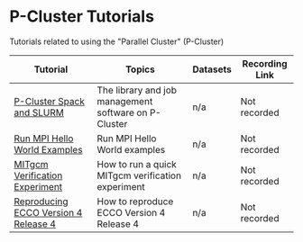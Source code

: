 # P-Cluster Tutorials 

Tutorials related to using the "Parallel Cluster" (P-Cluster)

| Tutorial | Topics | Datasets |  Recording Link |
| -  | - | - |  - |
| [P-Cluster Spack and SLURM](./pcluster/pcluster-spack_and_slurm.ipynb) | The library and job management software on P-Cluster | n/a | Not recorded |
| [Run MPI Hello World Examples](./pcluster/hello_world) | Run MPI Hello World examples | n/a | Not recorded |
| [MITgcm Verification Experiment](./pcluster/Run_MITgcm_on_P-Cluster.ipynb) | How to run a quick MITgcm verification experiment | n/a |  Not recorded |
| [Reproducing ECCO Version 4 Release 4](./pcluster/reproducing_v4r4.ipynb) | How to reproduce ECCO Version 4 Release 4 | n/a |  Not recorded |
